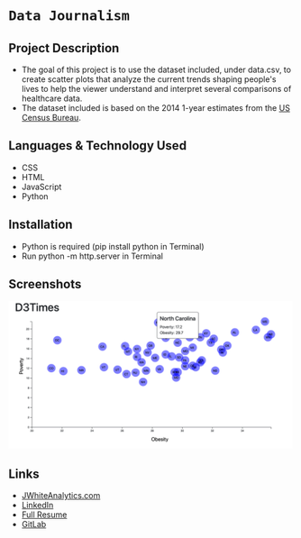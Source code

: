 # `Data Journalism`


## Project Description

- The goal of this project is to use the dataset included, under data.csv, to create scatter plots that analyze the current trends shaping people's lives to help the viewer understand and interpret several comparisons of healthcare data.
- The dataset included is based on the 2014 1-year estimates from the [US Census Bureau](https://data.census.gov/cedsci/).

## Languages & Technology Used

- CSS
- HTML
- JavaScript
- Python

## Installation

- Python is required (pip install python in Terminal)
- Run python -m http.server in Terminal

## Screenshots
![image](/Images/screenshot.png)

## Links
- [JWhiteAnalytics.com](https://jwhiteanalytics.com)
- [LinkedIn](https://www.linkedin.com/in/jimmywhite1987)
- [Full Resume](https://jwhiteanalytics.com/JWhite%20Resume.pdf)
- [GitLab](https://gitlab.com/jimmywhite1987)
